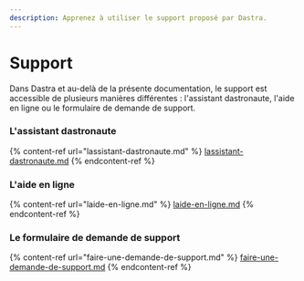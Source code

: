 ```yaml
---
description: Apprenez à utiliser le support proposé par Dastra.
---
```


# Support

Dans Dastra et au-delà de la présente documentation, le support est accessible de plusieurs manières différentes : l'assistant dastronaute, l'aide en ligne ou le formulaire de demande de support.

### L'assistant dastronaute

{% content-ref url="lassistant-dastronaute.md" %}
[lassistant-dastronaute.md](lassistant-dastronaute.md)
{% endcontent-ref %}

### L'aide en ligne

{% content-ref url="laide-en-ligne.md" %}
[laide-en-ligne.md](laide-en-ligne.md)
{% endcontent-ref %}

### Le formulaire de demande de support

{% content-ref url="faire-une-demande-de-support.md" %}
[faire-une-demande-de-support.md](faire-une-demande-de-support.md)
{% endcontent-ref %}



